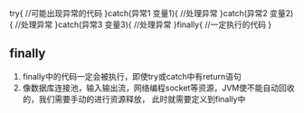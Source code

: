 try{
    //可能出现异常的代码
}catch(异常1 变量1){
    //处理异常
}catch(异常2 变量2){
    //处理异常
}catch(异常3 变量3){
    //处理异常
}finally{
    //一定执行的代码
}

## finally

1. finally中的代码一定会被执行，即使try或catch中有return语句
2. 像数据库连接池，输入输出流，网络编程socket等资源，JVM使不能自动回收的，我们需要手动的进行资源释放，
  此时就需要定义到finally中
